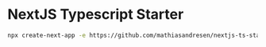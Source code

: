 # NextJS Typescript Starter
```bash
npx create-next-app -e https://github.com/mathiasandresen/nextjs-ts-starter
```

